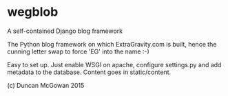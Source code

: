 # wegblob
A self-contained Django blog framework

The Python blog framework on which ExtraGravity.com is built, hence the cunning letter swap to force 'EG' into the name :-)

Easy to set up. Just enable WSGI on apache, configure settings.py and add metadata to the database. Content goes in static/content.


(c) Duncan McGowan 2015
